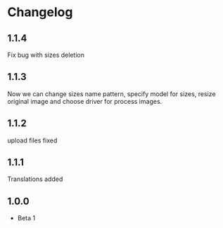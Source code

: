 # Changelog

## 1.1.4

Fix bug with sizes deletion

## 1.1.3

Now we can change sizes name pattern, specify model for sizes, resize original image and choose driver for process images.

## 1.1.2

upload files fixed

## 1.1.1

Translations added

## 1.0.0
- Beta 1